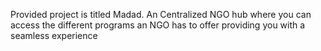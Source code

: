 Provided project is titled Madad. An Centralized NGO hub where you can access the different programs an NGO has to offer providing you with a seamless experience 

